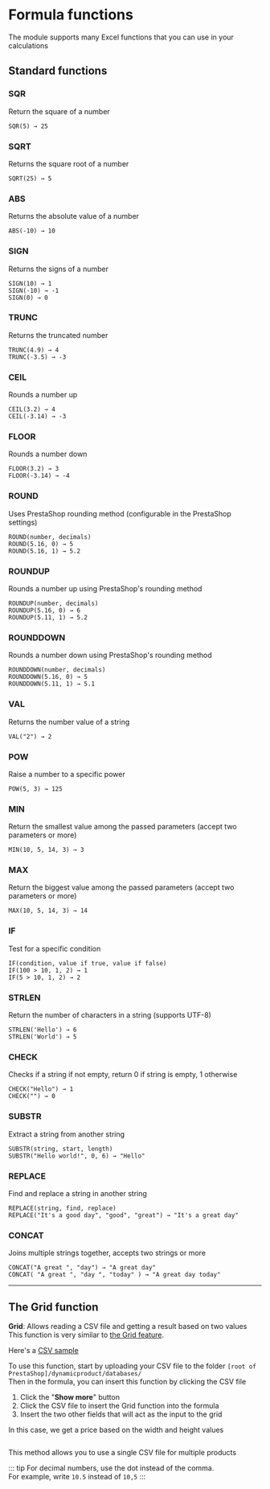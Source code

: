 # Formula functions

The module supports many Excel functions that you can use in your calculations

## Standard functions

### **SQR**  
Return the square of a number 
```xls
SQR(5) → 25
```

### **SQRT**  
Returns the square root of a number  
````xls
SQRT(25) → 5 
````
### **ABS**  
Returns the absolute value of a number
````xls
ABS(-10) → 10
````
### **SIGN**  
Returns the signs of a number
```xls
SIGN(10) → 1
SIGN(-10) → -1
SIGN(0) → 0
```
### **TRUNC**  
Returns the truncated number  
```xls
TRUNC(4.9) → 4
TRUNC(-3.5) → -3
```
### **CEIL**  
Rounds a number up
```xls
CEIL(3.2) → 4
CEIL(-3.14) → -3
```
### **FLOOR**  
Rounds a number down
```xls
FLOOR(3.2) → 3
FLOOR(-3.14) → -4
```  
### **ROUND**  
Uses PrestaShop rounding method (configurable in the PrestaShop settings)
```xls
ROUND(number, decimals)
ROUND(5.16, 0) → 5
ROUND(5.16, 1) → 5.2
```
### **ROUNDUP**  
Rounds a number up using PrestaShop's rounding method
```xls
ROUNDUP(number, decimals)
ROUNDUP(5.16, 0) → 6
ROUNDUP(5.11, 1) → 5.2
```  
### **ROUNDDOWN**  
Rounds a number down using PrestaShop's rounding method
```xls
ROUNDDOWN(number, decimals)
ROUNDDOWN(5.16, 0) → 5
ROUNDDOWN(5.11, 1) → 5.1
```     
### **VAL**  
Returns the number value of a string  
```xls
VAL("2") → 2
```
### **POW**  
Raise a number to a specific power
```xls
POW(5, 3) → 125
```  
### **MIN**  
Return the smallest value among the passed parameters (accept two parameters or more)  
```xls
MIN(10, 5, 14, 3) → 3
```
### **MAX**  
Return the biggest value among the passed parameters (accept two parameters or more)
```xls
MAX(10, 5, 14, 3) → 14
```  

### **IF**  
Test for a specific condition
```xls
IF(condition, value if true, value if false)
IF(100 > 10, 1, 2) → 1
IF(5 > 10, 1, 2) → 2
```

### **STRLEN**  
Return the number of characters in a string (supports UTF-8)
```xls
STRLEN('Hello') → 6
STRLEN('World') → 5
```
### **CHECK**  
Checks if a string if not empty, return 0 if string is empty, 1 otherwise
```xls
CHECK("Hello") → 1
CHECK("") → 0
```
### **SUBSTR**  
Extract a string from another string
```xls
SUBSTR(string, start, length)
SUBSTR("Hello world!", 0, 6) → "Hello"
```
### **REPLACE**  
Find and replace a string in another string
```xls
REPLACE(string, find, replace)
REPLACE("It's a good day", "good", "great") → "It's a great day"
```
### **CONCAT**  
Joins multiple strings together, accepts two strings or more
```xls
CONCAT("A great ", "day") → "A great day"
CONCAT( "A great ", "day ", "today" ) → "A great day today"
```

---
## The Grid function

**Grid**: Allows reading a CSV file and getting a result based on two values  
This function is very similar to [the Grid feature](/dynamicproduct/product-config/13-grids.md).

Here's a [CSV sample](/dynamicproduct/files/sample.csv ':ignore')

To use this function, start by uploading your CSV file to the folder `[root of PrestaShop]/dynamicproduct/databases/`  
Then in the formula, you can insert this function by clicking the CSV file

1. Click the "**Show more**" button
2. Click the CSV file to insert the Grid function into the formula
3. Insert the two other fields that will act as the input to the grid

In this case, we get a price based on the width and height values

<img srcset="/dynamicproduct/images/grid-function.jpg 2x">

This method allows you to use a single CSV file for multiple products

::: tip
For decimal numbers, use the dot instead of the comma.  
For example, write `10.5` instead of `10,5`
:::
